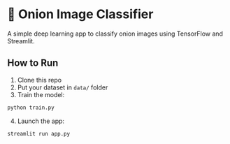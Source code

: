 # 🧅 Onion Image Classifier

A simple deep learning app to classify onion images using TensorFlow and Streamlit.

## How to Run

1. Clone this repo
2. Put your dataset in `data/` folder
3. Train the model:

```bash
python train.py
```

4. Launch the app:

```bash
streamlit run app.py
```
